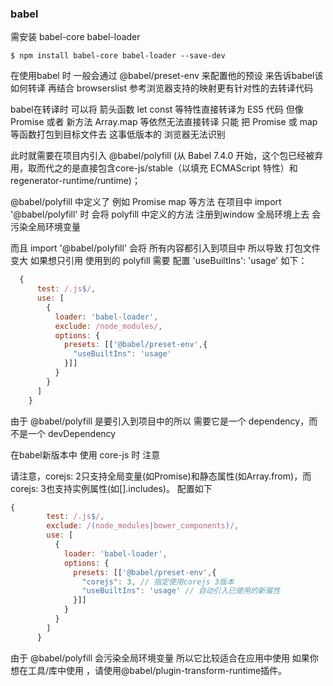 

### babel

需安装 babel-core  babel-loader

```shell script
$ npm install babel-core babel-loader --save-dev
```
在使用babel 时 一般会通过 @babel/preset-env 来配置他的预设 来告诉babel该如何转译 再结合 browserslist 参考浏览器支持的映射更有针对性的去转译代码

babel在转译时 可以将 箭头函数 let const 等特性直接转译为 ES5 代码  但像 Promise 或者 新方法 Array.map 等依然无法直接转译 只能 把 Promise 或 map 等函数打包到目标文件去
这事低版本的 浏览器无法识别

此时就需要在项目内引入  @babel/polyfill (从 Babel 7.4.0 开始，这个包已经被弃用，取而代之的是直接包含core-js/stable（以填充 ECMAScript 特性）和regenerator-runtime/runtime)；

@babel/polyfill 中定义了 例如 Promise map 等方法 在项目中 import '@babel/polyfill' 时 会将 polyfill 中定义的方法 注册到window 全局环境上去 会污染全局环境变量

而且 import '@babel/polyfill' 会将 所有内容都引入到项目中 所以导致 打包文件 变大 如果想只引用 使用到的 polyfill 需要 配置 'useBuiltIns': 'usage' 如下： 

```javascript
  {
      test: /.js$/,
      use: [
        {
          loader: 'babel-loader',
          exclude: /node_modules/,
          options: {
            presets: [['@babel/preset-env',{
              "useBuiltIns": 'usage'
            }]]
          }
        }
      ]
    }
```

由于 @babel/polyfill 是要引入到项目中的所以 需要它是一个 dependency，而不是一个 devDependency

在babel新版本中 使用 core-js 时 注意

请注意，corejs: 2只支持全局变量(如Promise)和静态属性(如Array.from)，而corejs: 3也支持实例属性(如[].includes)。 配置如下

```javascript
{
        test: /.js$/,
        exclude: /(node_modules|bower_components)/,
        use: [
          {
            loader: 'babel-loader',
            options: {
              presets: [['@babel/preset-env',{
                "corejs": 3, // 指定使用corejs 3版本
                "useBuiltIns": 'usage' // 自动引入已使用的新属性
              }]]
            }
          }
        ]
      }
```


由于 @babel/polyfill 会污染全局环境变量 所以它比较适合在应用中使用  如果你想在工具/库中使用 ，请使用@babel/plugin-transform-runtime插件。


